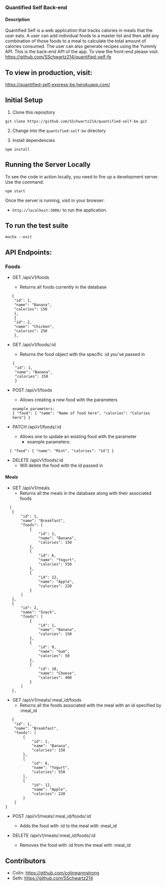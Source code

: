 ### Quantified Self Back-end

#### Description

Quantified Self is a web application that tracks calories in meals that the user eats.  A user can add individual foods to a master list and then add any combination of those foods to a meal to calculate the total amount of calories consumed.  The user can also generate recipes using the Yummly API.  This is the back-end API of the app.  To view the front-end please visit: https://github.com/SSchwartz214/quantified-self-fe


## To view in production, visit:

https://quantified-self-express-be.herokuapp.com/

## Initial Setup

1. Clone this repository 

  ```shell
  git clone https://github.com/SSchwartz214/quantified-self-be.git
  ```
  
2. Change into the `quantified-self-be` directory

3. Install dependencies

  ```shell
  npm install
  ```

## Running the Server Locally

To see the code in action locally, you need to fire up a development server. Use the command:

```shell
npm start
```

Once the server is running, visit in your browser:

* `http://localhost:3000/` to run the application.

## To run the test suite
  
  ```shell
  mocha --exit
  ```

## API Endpoints:

### Foods

* GET /api/v1/foods

  * Returns all foods currently in the database

```
   {
    "id": 1,
    "name": "Banana",
    "calories": 150
    },
    {
    "id": 2,
    "name": "Chicken",
    "calories": 250
    },
```

* GET /api/v1/foods/:id
   * Returns the food object with the specific :id you’ve passed in
   
   ```
   {
    "id": 1,
    "name": "Banana",
    "calories": 150
    }
  ```
  
* POST /api/v1/foods
   * Allows creating a new food with the parameters
   
   ```
   example parameters:
   { "food": { "name": "Name of food here", "calories": "Calories here"} }
   ```
   
* PATCH /api/v1/foods/:id
  * Allows one to update an existing food with the parameter
    * example parameters:
```    
  { "food": { "name": "Mint", "calories": "14"} }
```

* DELETE /api/v1/foods/:id
  * Will delete the food with the id passed in

#### Meals

* GET /api/v1/meals
   * Returns all the meals in the database along with their associated foods
 ```
   [
    {
        "id": 1,
        "name": "Breakfast",
        "foods": [
            {
                "id": 1,
                "name": "Banana",
                "calories": 150
            },
            {
                "id": 6,
                "name": "Yogurt",
                "calories": 550
            },
            {
                "id": 12,
                "name": "Apple",
                "calories": 220
            }
        ]
    },
    {
        "id": 2,
        "name": "Snack",
        "foods": [
            {
                "id": 1,
                "name": "Banana",
                "calories": 150
            },
            {
                "id": 9,
                "name": "Gum",
                "calories": 50
            },
            {
                "id": 10,
                "name": "Cheese",
                "calories": 400
            }
        ]
    },
```

* GET /api/v1/meals/:meal_id/foods
   * Returns all the foods associated with the meal with an id specified by :meal_id
   
```   
   {
    "id": 1,
    "name": "Breakfast",
    "foods": [
        {
            "id": 1,
            "name": "Banana",
            "calories": 150
        },
        {
            "id": 6,
            "name": "Yogurt",
            "calories": 550
        },
        {
            "id": 12,
            "name": "Apple",
            "calories": 220
        }
    ]
}
```

* POST /api/v1/meals/:meal_id/foods/:id
   * Adds the food with :id to the meal with :meal_id


* DELETE /api/v1/meals/:meal_id/foods/:id
   * Removes the food with :id from the meal with :meal_id

## Contributors

* Colin: https://github.com/colinwarmstrong
* Seth: https://github.com/SSchwartz214
